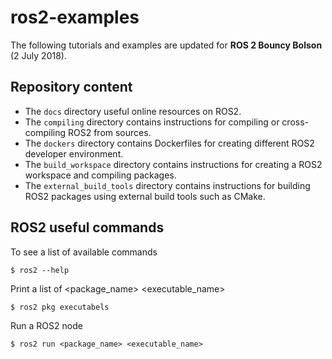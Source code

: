 # ros2-examples

The following tutorials and examples are updated for **ROS 2 Bouncy Bolson** (2 July 2018).

## Repository content

 - The `docs` directory useful online resources on ROS2.
 - The `compiling` directory contains instructions for compiling or cross-compiling ROS2 from sources.
 - The `dockers` directory contains Dockerfiles for creating different ROS2 developer environment.
 - The `build_workspace` directory contains instructions for creating a ROS2 workspace and compiling packages. 
 - The `external_build_tools` directory contains instructions for building ROS2 packages using external build tools such as CMake.


## ROS2 useful commands

To see a list of available commands

    $ ros2 --help

Print a list of <package_name> <executable_name>

    $ ros2 pkg executabels

Run a ROS2 node

    $ ros2 run <package_name> <executable_name>


